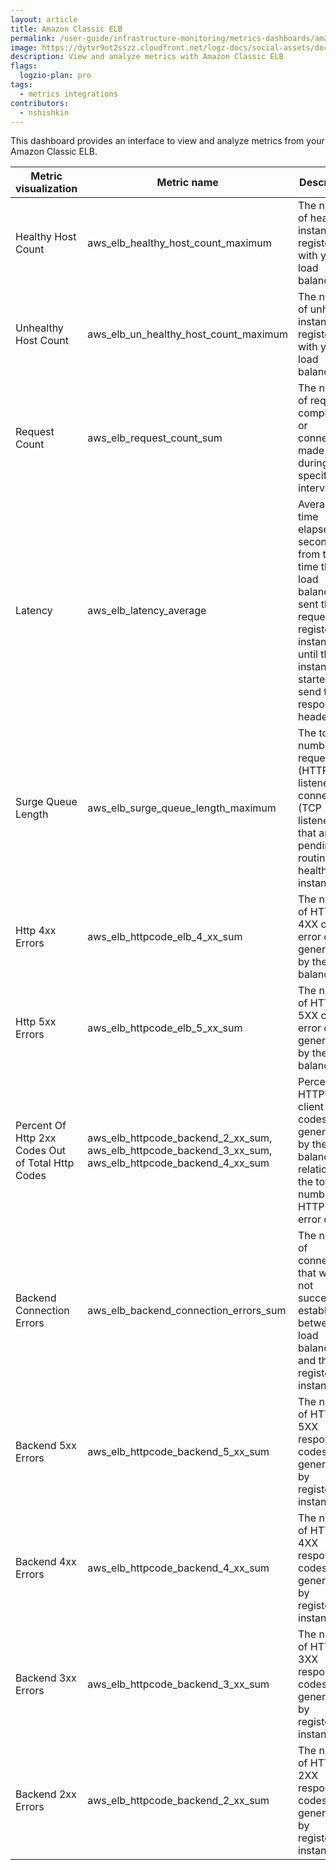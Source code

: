 ```yaml
---
layout: article
title: Amazon Classic ELB
permalink: /user-guide/infrastructure-monitoring/metrics-dashboards/amazon-classic-elb.html 
image: https://dytvr9ot2sszz.cloudfront.net/logz-docs/social-assets/docs-social.jpg
description: View and analyze metrics with Amazon Classic ELB
flags:
  logzio-plan: pro
tags:
  - metrics integrations
contributors:
  - nshishkin
---
```


This dashboard provides an interface to view and analyze metrics from your Amazon Classic ELB.

| Metric visualization  | Metric name     | Description           |
| ------------------ | -------------------------------- | ---- |
| Healthy Host Count  | aws\_elb\_healthy\_host\_count\_maximum     | The number of healthy instances registered with your load balancer.     |
| Unhealthy Host Count      | aws\_elb\_un\_healthy\_host\_count\_maximum         | The number of unhealthy instances registered with your load balancer. |
| Request Count   | aws\_elb\_request\_count\_sum     | The number of requests completed or connections made during the specified interval.    |
| Latency           | aws\_elb\_latency\_average     | Average time elapsed, in seconds, from the time the load balancer sent the request to a registered instance until the instance started to send the response headers. |
| Surge Queue Length   | aws\_elb\_surge\_queue\_length\_maximum    | The total number of requests (HTTP listener) or connections (TCP listener) that are pending routing to a healthy instance.    |
| Http 4xx Errors    | aws\_elb\_httpcode\_elb\_4\_xx\_sum     | The number of HTTP 4XX client error codes generated by the load balancer.     |
| Http 5xx Errors  | aws\_elb\_httpcode\_elb\_5\_xx\_sum    | The number of HTTP 5XX client error codes generated by the load balancer.     |
| Percent Of Http 2xx Codes Out of Total Http Codes | aws\_elb\_httpcode\_backend\_2\_xx\_sum, aws\_elb\_httpcode\_backend\_3\_xx\_sum, aws\_elb\_httpcode\_backend\_4\_xx\_sum | Percent of HTTP 2XX client error codes generated by the load balancer in relation to the total number of HTTP client error codes.   |
| Backend Connection Errors             | aws\_elb\_backend\_connection\_errors\_sum  | The number of connections that were not successfully established between the load balancer and the registered instances.   |
| Backend 5xx Errors      | aws\_elb\_httpcode\_backend\_5\_xx\_sum        | The number of HTTP 5XX response codes generated by registered instances.  |
| Backend 4xx Errors          | aws\_elb\_httpcode\_backend\_4\_xx\_sum     | The number of HTTP 4XX response codes generated by registered instances.    |
| Backend 3xx Errors     | aws\_elb\_httpcode\_backend\_3\_xx\_sum | The number of HTTP 3XX response codes generated by registered instances.    |
| Backend 2xx Errors    | aws\_elb\_httpcode\_backend\_2\_xx\_sum    | The number of HTTP 2XX response codes generated by registered instances.   |
